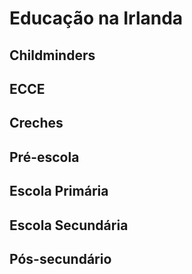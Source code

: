 # Educação na Irlanda

## Childminders

## ECCE

## Creches

## Pré-escola

## Escola Primária

## Escola Secundária

## Pós-secundário
